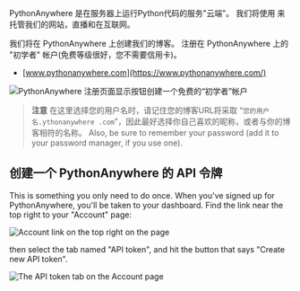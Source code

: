 PythonAnywhere 是在服务器上运行Python代码的服务"云端"。 我们将使用 来托管我们的网站，直播和在互联网。

我们将在 PythonAnywhere 上创建我们的博客。 注册在 PythonAnywhere 上的 "初学者" 帐户(免费等级很好，您不需要信用卡)。

* [www.pythonanywhere.com](https://www.pythonanywhere.com/)

![PythonAnywhere 注册页面显示按钮创建一个免费的“初学者”帐户](../deploy/images/pythonanywhere_beginner_account_button.png)

> **注意** 在这里选择您的用户名时，请记住您的博客URL将采取 “`您的用户名.ythonanywhere .com`”，因此最好选择你自己喜欢的昵称，或者与你的博客相符的名称。 Also, be sure to remember your password (add it to your password manager, if you use one).

## 创建一个 PythonAnywhere 的 API 令牌

This is something you only need to do once. When you've signed up for PythonAnywhere, you'll be taken to your dashboard. Find the link near the top right to your "Account" page:

![Account link on the top right on the page](../deploy/images/pythonanywhere_account.png)

then select the tab named "API token", and hit the button that says "Create new API token".

![The API token tab on the Account page](../deploy/images/pythonanywhere_create_api_token.png)